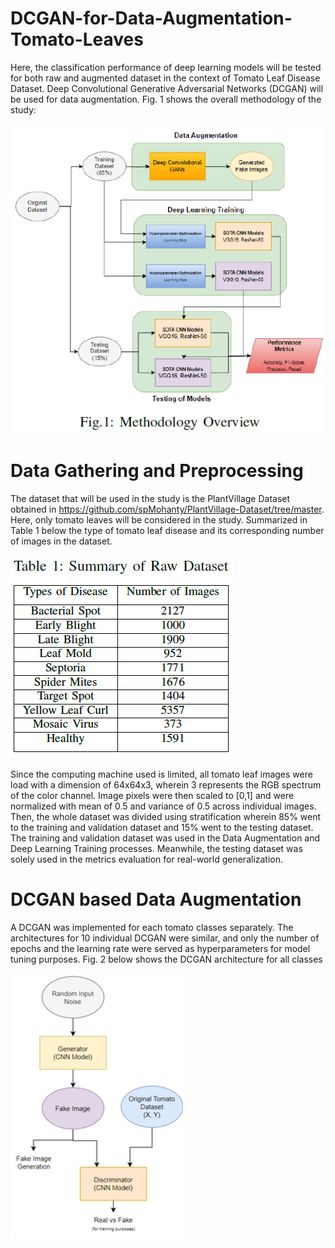 # DCGAN-for-Data-Augmentation-Tomato-Leaves
Here, the classification performance of deep learning models will be tested for both raw and augmented dataset in the context of Tomato Leaf Disease Dataset. Deep Convolutional Generative Adversarial Networks (DCGAN) will be used for data augmentation. Fig. 1 shows the overall methodology of the study:

![image](methodology.png)

# Data Gathering and Preprocessing
The dataset that will be used in the study is the PlantVillage Dataset obtained in https://github.com/spMohanty/PlantVillage-Dataset/tree/master. Here, only tomato leaves will be considered in the study. Summarized in Table 1 below the type of tomato leaf disease and its corresponding number of images in the dataset.

![image](raw_dataset.png)

Since the computing machine used is limited, all tomato leaf images were load with a dimension of 64x64x3, wherein 3 represents the RGB spectrum of the color channel. Image pixels were then scaled to [0,1] and were normalized with mean of 0.5 and variance of 0.5 across individual images. Then, the whole dataset was divided using stratification wherein 85% went to the training and validation dataset and 15% went to the testing dataset. The training and validation dataset was used in the Data Augmentation and Deep Learning Training processes. Meanwhile, the testing dataset was solely used in the metrics evaluation for real-world generalization.

# DCGAN based Data Augmentation
A DCGAN was implemented for each tomato classes separately. The architectures for 10 individual DCGAN were similar, and only the number of epochs and the learning rate were served as hyperparameters for model tuning purposes. Fig. 2 below shows the DCGAN architecture for all classes

![image](DCGAN.png)

